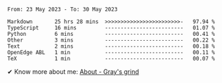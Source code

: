 <!--START_SECTION:waka-->

```text
From: 23 May 2023 - To: 30 May 2023

Markdown       25 hrs 28 mins  >>>>>>>>>>>>>>>>>>>>>>>>-   97.94 %
TypeScript     16 mins         -------------------------   01.07 %
Python         6 mins          -------------------------   00.41 %
Other          3 mins          -------------------------   00.22 %
Text           2 mins          -------------------------   00.18 %
OpenEdge ABL   1 min           -------------------------   00.11 %
TeX            1 min           -------------------------   00.07 %
```

<!--END_SECTION:waka-->

<!-- [![grayxu's github stats](https://github-readme-stats.vercel.app/api?username=grayxu&count_private=true&show_icons=true)](https://github.com/grayxu) -->

✔ Know more about me: [About - Gray's grind](https://www.grayxu.cn/)
